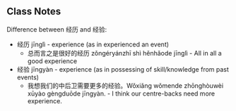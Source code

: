 
## Class Notes

Difference between 经历 and 经验:

- 经历 jīnglì - experience (as in experienced an event)
    - 总而言之是很好的经历 zǒngéryánzhī shì hěnhǎode jīnglì - All in all a good experience
- 经验 jīngyàn - experience (as in possessing of skill/knowledge from past events)
    - 我想我们的中后卫需要更多的经验。Wǒxiǎng wǒmende zhōnghòuwèi xūyào gèngduōde jīngyàn. - I think our centre-backs need more experience.